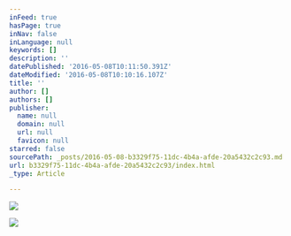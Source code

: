 ```yaml
---
inFeed: true
hasPage: true
inNav: false
inLanguage: null
keywords: []
description: ''
datePublished: '2016-05-08T10:11:50.391Z'
dateModified: '2016-05-08T10:10:16.107Z'
title: ''
author: []
authors: []
publisher:
  name: null
  domain: null
  url: null
  favicon: null
starred: false
sourcePath: _posts/2016-05-08-b3329f75-11dc-4b4a-afde-20a5432c2c93.md
url: b3329f75-11dc-4b4a-afde-20a5432c2c93/index.html
_type: Article

---
```

![](https://the-grid-user-content.s3-us-west-2.amazonaws.com/16b597eb-671e-455a-b1dd-d7bc45d92394.png)

  
![](https://the-grid-user-content.s3-us-west-2.amazonaws.com/2c5533fd-c28f-4a8c-9f9e-73f707babd32.png)